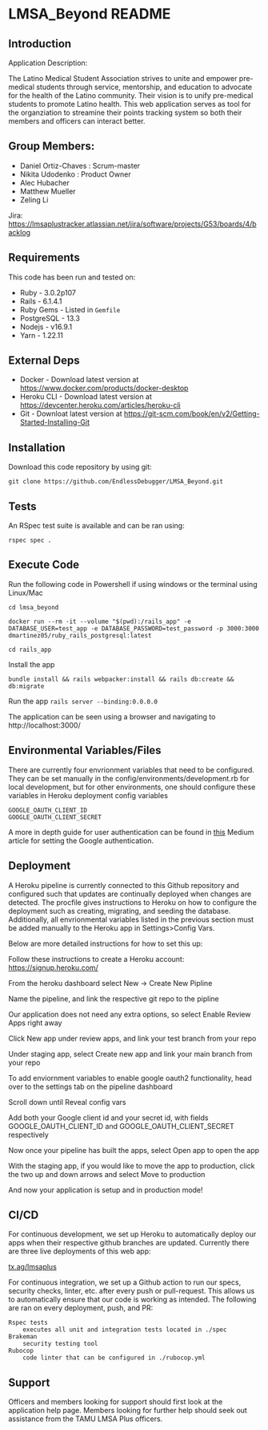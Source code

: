 # LMSA_Beyond README

## Introduction ##

Application Description:

The Latino Medical Student Association strives to unite and empower pre-medical students through service, mentorship, and education to advocate for the health of the Latino community. Their vision is to unify pre-medical students to promote Latino health. This web application serves as tool for the organziation to streamine their points tracking system so both their members and officers can interact better.

## Group Members: ##
- Daniel Ortiz-Chaves : Scrum-master
- Nikita Udodenko : Product Owner
- Alec Hubacher
- Matthew Mueller
- Zeling Li

Jira: https://lmsaplustracker.atlassian.net/jira/software/projects/G53/boards/4/backlog

## Requirements ##

This code has been run and tested on:

* Ruby - 3.0.2p107
* Rails - 6.1.4.1
* Ruby Gems - Listed in `Gemfile`
* PostgreSQL - 13.3 
* Nodejs - v16.9.1
* Yarn - 1.22.11


## External Deps  ##

* Docker - Download latest version at https://www.docker.com/products/docker-desktop
* Heroku CLI - Download latest version at https://devcenter.heroku.com/articles/heroku-cli
* Git - Downloat latest version at https://git-scm.com/book/en/v2/Getting-Started-Installing-Git

## Installation ##

Download this code repository by using git:

 `git clone https://github.com/EndlessDebugger/LMSA_Beyond.git`


## Tests ##

An RSpec test suite is available and can be ran using:

  `rspec spec .`

## Execute Code ##

Run the following code in Powershell if using windows or the terminal using Linux/Mac

  `cd lmsa_beyond`

  `docker run --rm -it --volume "$(pwd):/rails_app" -e DATABASE_USER=test_app -e DATABASE_PASSWORD=test_password -p 3000:3000 dmartinez05/ruby_rails_postgresql:latest`

  `cd rails_app`

Install the app

  `bundle install && rails webpacker:install && rails db:create && db:migrate`

Run the app
  `rails server --binding:0.0.0.0`

The application can be seen using a browser and navigating to http://localhost:3000/

## Environmental Variables/Files ##

There are currently four envrionment variables that need to be configured. They can be set manually in the config/environments/development.rb for local development, but for other environments, one should configure these variables in Heroku deployment config variables

    GOOGLE_OAUTH_CLIENT_ID
    GOOGLE_OAUTH_CLIENT_SECRET


A more in depth guide for user authentication can be found in [this](https://medium.com/craft-academy/encrypted-credentials-in-ruby-on-rails-9db1f36d8570) Medium article for setting the Google authentication. 


## Deployment ##
A Heroku pipeline is currently connected to this Github repository and configured such that updates are continually deployed when changes are detected. The procfile gives instructions to Heroku on how to configure the deployment such as creating, migrating, and seeding the database. Additionally, all envrionmental variables listed in the previous section must be added manually to the Heroku app in Settings>Config Vars.

Below are more detailed instructions for how to set this up:

Follow these instructions to create a Heroku account: https://signup.heroku.com/

From the heroku dashboard select New -> Create New Pipline

Name the pipeline, and link the respective git repo to the pipline

Our application does not need any extra options, so select Enable Review Apps right away

Click New app under review apps, and link your test branch from your repo

Under staging app, select Create new app and link your main branch from your repo

To add enviornment variables to enable google oauth2 functionality, head over to the settings tab on the pipeline dashboard

Scroll down until Reveal config vars

Add both your Google client id and your secret id, with fields GOOGLE_OAUTH_CLIENT_ID and GOOGLE_OAUTH_CLIENT_SECRET respectively

Now once your pipeline has built the apps, select Open app to open the app

With the staging app, if you would like to move the app to production, click the two up and down arrows and select Move to production

And now your application is setup and in production mode!

## CI/CD ##

For continuous development, we set up Heroku to automatically deploy our apps when their respective github branches are updated. Currently there are three live deployments of this web app:

[tx.ag/lmsaplus](tx.ag/lmsaplus)

For continuous integration, we set up a Github action to run our specs, security checks, linter, etc. after every push or pull-request. This allows us to automatically ensure that our code is working as intended. The following are ran on every deployment, push, and PR:

    Rspec tests
        executes all unit and integration tests located in ./spec
    Brakeman
        security testing tool
    Rubocop
        code linter that can be configured in ./rubocop.yml
        
## Support ##

Officers and members looking for support should first look at the application help page. Members looking for further help should seek out assistance from the TAMU LMSA Plus officers.
